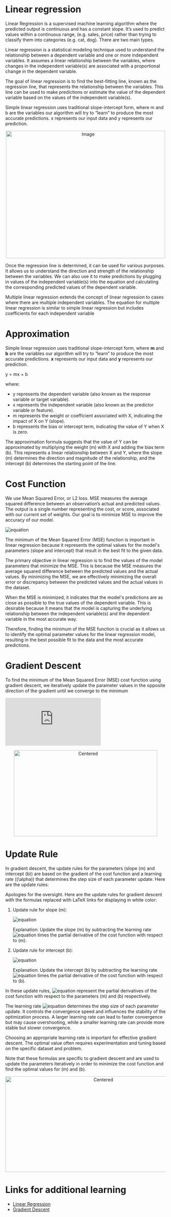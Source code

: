 # Linear regression

Linear Regression is a supervised machine learning algorithm where the predicted output is continuous and has a constant slope. It’s used to predict values within a continuous range, (e.g. sales, price) rather than trying to classify them into categories (e.g. cat, dog). There are two main types.

Linear regression is a statistical modeling technique used to understand the relationship between a dependent variable and one or more independent variables. It assumes a linear relationship between the variables, where changes in the independent variable(s) are associated with a proportional change in the dependent variable.

The goal of linear regression is to find the best-fitting line, known as the regression line, that represents the relationship between the variables. This line can be used to make predictions or estimate the value of the dependent variable based on the values of the independent variable(s).

Simple linear regression uses traditional slope-intercept form, where m and b are the variables our algorithm will try to “learn” to produce the most accurate predictions. x represents our input data and y represents our prediction.

<p align="center">
  <img src="https://i.imgur.com/VuqEj3e.png" alt="Image" style="width: 500px; height: 400px;" />
</p>

Once the regression line is determined, it can be used for various purposes. It allows us to understand the direction and strength of the relationship between the variables. We can also use it to make predictions by plugging in values of the independent variable(s) into the equation and calculating the corresponding predicted values of the dependent variable.

Multiple linear regression extends the concept of linear regression to cases where there are multiple independent variables. The equation for multiple linear regression is similar to simple linear regression but includes coefficients for each independent variable

# Approximation

Simple linear regression uses traditional slope-intercept form, where **m** and **b** are the variables our algorithm will try to “learn” to produce the most accurate predictions. **x** represents our input data and **y** represents our prediction.

y = mx + b


where:
- y represents the dependent variable (also known as the response variable or target variable).
- x represents the independent variable (also known as the predictor variable or feature).
- m represents the weight or coefficient associated with X, indicating the impact of X on Y (slope).
- b represents the bias or intercept term, indicating the value of Y when X is zero.

The approximation formula suggests that the value of Y can be approximated by multiplying the weight (m) with X and adding the bias term (b). This represents a linear relationship between X and Y, where the slope (m) determines the direction and magnitude of the relationship, and the intercept (b) determines the starting point of the line.

# Cost Function

We use Mean Squared Error, or L2 loss. MSE measures the average squared difference between an observation’s actual and predicted values. The output is a single number representing the cost, or score, associated with our current set of weights. Our goal is to minimize MSE to improve the accuracy of our model.

![equation](https://latex.codecogs.com/svg.latex?\color{white}MSE=J(m,b)=\frac{1}{N}\sum_{i=1}^{n}(y_i-(mx_{1i}+x_{2i}))^2)

The minimum of the Mean Squared Error (MSE) function is important in linear regression because it represents the optimal values for the model's parameters (slope and intercept) that result in the best fit to the given data. 

The primary objective in linear regression is to find the values of the model parameters that minimize the MSE. This is because the MSE measures the average squared difference between the predicted values and the actual values. By minimizing the MSE, we are effectively minimizing the overall error or discrepancy between the predicted values and the actual values in the dataset.

When the MSE is minimized, it indicates that the model's predictions are as close as possible to the true values of the dependent variable. This is desirable because it means that the model is capturing the underlying relationship between the independent variable(s) and the dependent variable in the most accurate way.

Therefore, finding the minimum of the MSE function is crucial as it allows us to identify the optimal parameter values for the linear regression model, resulting in the best possible fit to the data and the most accurate predictions.

# Gradient Descent
To find the minimum of the Mean Squared Error (MSE) cost function using gradient descent, we iteratively update the parameter values in the opposite direction of the gradient until we converge to the minimum

![equation](https://latex.codecogs.com/svg.latex?%5Ccolor%7Bwhite%7Df%27%28m%2C%20b%29%20%3D%20%5Cbegin%7Bbmatrix%7D%20%5Cfrac%7B%5Cpartial%20f%7D%7B%5Cpartial%20m%7D%20%5C%5C%20%5Cfrac%7B%5Cpartial%20f%7D%7B%5Cpartial%20b%7D%20%5Cend%7Bbmatrix%7D%20%3D%20%5Cbegin%7Bbmatrix%7D%20%5Cfrac%7B1%7D%7BN%7D%20%5Csum%7B-2xi%28yi%20-%20%28mxi%20%2B%20b%29%29%7D%20%5C%5C%20%5Cfrac%7B1%7D%7BN%7D%20%5Csum%7B-2%28yi%20-%20%28mxi%20%2B%20b%29%29%7D%20%5Cend%7Bbmatrix%7D)


<p align="center">
  <img src="https://i.imgur.com/HmgbQB8.png" alt="Centered" width="450" height="270">
</p>


# Update Rule
In gradient descent, the update rules for the parameters (slope \(m\) and intercept \(b\)) are based on the gradient of the cost function and a learning rate (\(\alpha\)) that determines the step size of each parameter update. Here are the update rules:

Apologies for the oversight. Here are the update rules for gradient descent with the formulas replaced with LaTeX links for displaying in white color:

1. Update rule for slope \(m\):

   ![equation](https://latex.codecogs.com/svg.latex?\color{white}m%20%3A%3D%20m%20-%20%5Calpha%20%5Cfrac%7B%5Cpartial%20J%7D%7B%5Cpartial%20m%7D)

   Explanation: Update the slope \(m\) by subtracting the learning rate ![equation](https://latex.codecogs.com/svg.latex?\color{white}\alpha) times the partial derivative of the cost function with respect to \(m\).

2. Update rule for intercept \(b\):

   ![equation](https://latex.codecogs.com/svg.latex?\color{white}b%20%3A%3D%20b%20-%20%5Calpha%20%5Cfrac%7B%5Cpartial%20J%7D%7B%5Cpartial%20b%7D)

    Explanation: Update the intercept \(b\) by subtracting the learning rate ![equation](https://latex.codecogs.com/svg.latex?\color{white}\alpha) times the partial derivative of the cost function with respect to \(b\).

In these update rules, ![equation](https://latex.codecogs.com/svg.latex?\color{white}\frac{\partial%20J}{\partial%20m}%20\text{}%20\frac{\partial%20J}{\partial%20b}) represent the partial derivatives of the cost function with respect to the parameters \(m\) and \(b\) respectively.

The learning rate ![equation](https://latex.codecogs.com/svg.latex?\color{white}\alpha) determines the step size of each parameter update. It controls the convergence speed and influences the stability of the optimization process. A larger learning rate can lead to faster convergence but may cause overshooting, while a smaller learning rate can provide more stable but slower convergence.

Choosing an appropriate learning rate is important for effective gradient descent. The optimal value often requires experimentation and tuning based on the specific dataset and problem.

Note that these formulas are specific to gradient descent and are used to update the parameters iteratively in order to minimize the cost function and find the optimal values for \(m\) and \(b\).

<p align="center">
  <img src="https://i.imgur.com/hPE5ANb.png" alt="Centered" width="600" height="300">
</p>

# Links for additional learning
- [Linear Regression](https://ml-cheatsheet.readthedocs.io/en/latest/linear_regression.html)
- [Gradient Descent](https://ml-cheatsheet.readthedocs.io/en/latest/gradient_descent.html)


